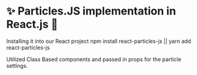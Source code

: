 # ✨ Particles.JS implementation in React.js 🚀


Installing it into our React project
npm install react-particles-js || yarn add react-particles-js

Utilized Class Based components and passed in props for the particle settings. 


